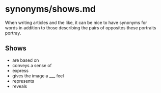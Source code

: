 
# synonyms/shows.md

When writing articles and the like, it can be nice to have synonyms for words in addition
to those describing the pairs of opposites these portraits portray.


## Shows

- are based on
- conveys a sense of
- express
- gives the image a ___ feel
- represents
- reveals


